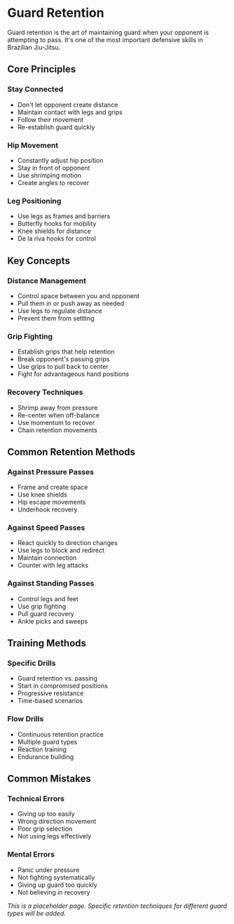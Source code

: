 # Guard Retention

Guard retention is the art of maintaining guard when your opponent is attempting to pass. It's one of the most important defensive skills in Brazilian Jiu-Jitsu.

## Core Principles

### Stay Connected
- Don't let opponent create distance
- Maintain contact with legs and grips
- Follow their movement
- Re-establish guard quickly

### Hip Movement
- Constantly adjust hip position
- Stay in front of opponent
- Use shrimping motion
- Create angles to recover

### Leg Positioning
- Use legs as frames and barriers
- Butterfly hooks for mobility
- Knee shields for distance
- De la riva hooks for control

## Key Concepts

### Distance Management
- Control space between you and opponent
- Pull them in or push away as needed
- Use legs to regulate distance
- Prevent them from settling

### Grip Fighting
- Establish grips that help retention
- Break opponent's passing grips
- Use grips to pull back to center
- Fight for advantageous hand positions

### Recovery Techniques
- Shrimp away from pressure
- Re-center when off-balance
- Use momentum to recover
- Chain retention movements

## Common Retention Methods

### Against Pressure Passes
- Frame and create space
- Use knee shields
- Hip escape movements
- Underhook recovery

### Against Speed Passes
- React quickly to direction changes
- Use legs to block and redirect
- Maintain connection
- Counter with leg attacks

### Against Standing Passes
- Control legs and feet
- Use grip fighting
- Pull guard recovery
- Ankle picks and sweeps

## Training Methods

### Specific Drills
- Guard retention vs. passing
- Start in compromised positions
- Progressive resistance
- Time-based scenarios

### Flow Drills
- Continuous retention practice
- Multiple guard types
- Reaction training
- Endurance building

## Common Mistakes

### Technical Errors
- Giving up too easily
- Wrong direction movement
- Poor grip selection
- Not using legs effectively

### Mental Errors
- Panic under pressure
- Not fighting systematically
- Giving up guard too quickly
- Not believing in recovery

*This is a placeholder page. Specific retention techniques for different guard types will be added.*
